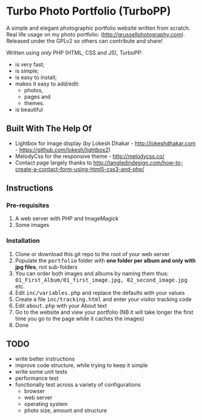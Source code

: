 Turbo Photo Portfolio (TurboPP)
===============================

A simple and elegant photographic portfolio website written from scratch.
Real life usage on my photo portfolio: (http://grussellphotography.com).
Released under the GPLv2 so others can contribute and share!

Written using _only_ PHP (HTML, CSS and JS), TurboPP:
- is very fast;
- is simple;
- is easy to install;
- makes it easy to add/edit:
  - photos,
  - pages and
  - themes.
- is beautiful

Built With The Help Of
-----------------------
- Lightbox for image display (by Lokesh Dhakar - http://lokeshdhakar.com - https://github.com/lokesh/lightbox2)
- MelodyCss for the responsive theme - http://melodycss.co/
- Contact page largely thanks to http://tangledindesign.com/how-to-create-a-contact-form-using-html5-css3-and-php/

Instructions
------------
### Pre-requisites
1. A web server with PHP and ImageMagick
2. Some images

### Installation
1. Clone or download this git repo to the root of your web server
2. Populate the <tt>portfolio</tt> folder with <strong>one folder per album and only with jpg files</strong>, not sub-folders
3. You can order both images and albums by naming them thus: <tt>01_First_Album/01_first_image.jpg, 02_second_image.jpg</tt> etc.
4. Edit <tt>inc/variables.php</tt> and replace the defaults with your values
5. Create a file <tt>inc/tracking.html</tt> and enter your visitor tracking code
6. Edit <tt>about.php</tt> with your About text
7. Go to the website and view your portfolio (NB it will take longer the first time you go to the page while it caches the images)
8. Done

TODO
----
- write better instructions
- improve code structure, while trying to keep it simple
- write some unit tests
- performance test
- functionally test across a variety of configurations
  - browser
  - web server
  - operating system
  - photo size, amount and structure
